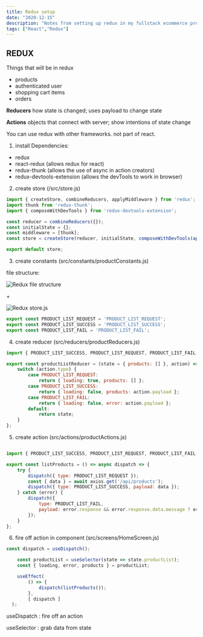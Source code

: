 ```yaml
---
title: Redux setup
date: "2020-12-15"
description: "Notes from setting up redux in my fullstack ecommerce project."
tags: ["React","Redux"]
---
```


## REDUX

Things that will be in redux
- products
- authenticated user
- shopping cart items
- orders

**Reducers** how state is changed; uses payload to change state

**Actions** objects that connect with server; show intentions of state change

You can use redux with other frameworks. not part of react.

1. install Dependencies: 
- redux 
- react-redux (allows redux for react)
- redux-thunk (allows the use of async in action creators)
- redux-devtools-extension (allows the devTools to work in browser)

2. create store (/src/store.js)

```js
import { createStore, combineReducers, applyMiddleware } from 'redux';
import thunk from 'redux-thunk';
import { composeWithDevTools } from 'redux-devtools-extension';

const reducer = combineReducers({});
const initialState = {};
const middleware = [thunk];
const store = createStore(reducer, initialState, composeWithDevTools(applyMiddleware(...middleware)));

export default store;
```

3. create constants (src/constants/productConstants.js)

file structure:

![Redux file structure](/images/redux-file-structure.PNG)

\+

![Redux store.js](/images/redux-file-store.PNG)


```js
export const PRODUCT_LIST_REQUEST = 'PRODUCT_LIST_REQUEST';
export const PRODUCT_LIST_SUCCESS = 'PRODUCT_LIST_SUCCESS';
export const PRODUCT_LIST_FAIL = 'PRODUCT_LIST_FAIL';
```



4. create reducer (src/reducers/productReducers.js)

```js
import { PRODUCT_LIST_SUCCESS, PRODUCT_LIST_REQUEST, PRODUCT_LIST_FAIL } from '../constants/productConstants';

export const productListReducer = (state = { products: [] }, action) => {
	switch (action.type) {
		case PRODUCT_LIST_REQUEST:
			return { loading: true, products: [] };
		case PRODUCT_LIST_SUCCESS:
			return { loading: false, products: action.payload };
		case PRODUCT_LIST_FAIL:
			return { loading: false, error: action.payload };
		default:
			return state;
	}
};
```

5. create action (src/actions/productActions.js)

```js

import { PRODUCT_LIST_SUCCESS, PRODUCT_LIST_REQUEST, PRODUCT_LIST_FAIL } from '../constants/productConstants';

export const listProducts = () => async dispatch => {
	try {
		dispatch({ type: PRODUCT_LIST_REQUEST });
		const { data } = await axios.get('/api/products');
		dispatch({ type: PRODUCT_LIST_SUCCESS, payload: data });
	} catch (error) {
		dispatch({
			type: PRODUCT_LIST_FAIL,
			payload: error.response && error.response.data.message ? error.response.data.message : error.message
		});
	}
};
```


6. fire off action in component  (src/screens/HomeScreen.js)

```js
const dispatch = useDispatch();

	const productList = useSelector(state => state.productList);
	const { loading, error, products } = productList;

	useEffect(
		() => {
			dispatch(listProducts());
		},
		[ dispatch ]
  );
```

useDispatch : fire off an action 

useSelector : grab data from state




